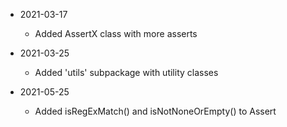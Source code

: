 * 2021-03-17
	* Added AssertX class with more asserts

* 2021-03-25
	* Added 'utils' subpackage with utility classes

* 2021-05-25
	* Added isRegExMatch() and isNotNoneOrEmpty() to Assert
